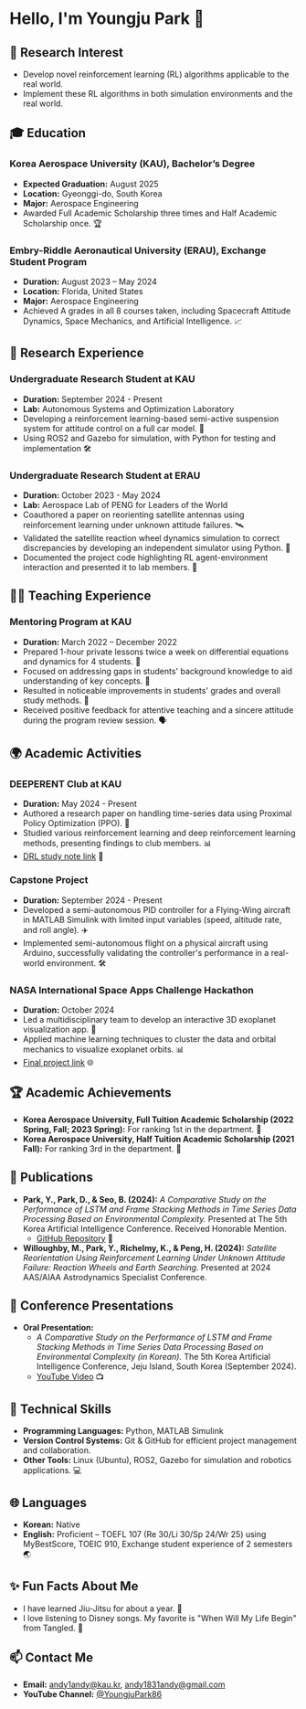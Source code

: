 # Hello, I'm Youngju Park 👋

## 🌱 Research Interest
- Develop novel reinforcement learning (RL) algorithms applicable to the real world.
- Implement these RL algorithms in both simulation environments and the real world. 


## 🎓 Education
### Korea Aerospace University (KAU), Bachelor’s Degree
- **Expected Graduation:** August 2025  
- **Location:** Gyeonggi-do, South Korea  
- **Major:** Aerospace Engineering   
- Awarded Full Academic Scholarship three times and Half Academic Scholarship once. 🏆

### Embry-Riddle Aeronautical University (ERAU), Exchange Student Program
- **Duration:** August 2023 – May 2024  
- **Location:** Florida, United States  
- **Major:** Aerospace Engineering  
- Achieved A grades in all 8 courses taken, including Spacecraft Attitude Dynamics, Space Mechanics, and Artificial Intelligence. 📈

## 🔬 Research Experience
### Undergraduate Research Student at KAU
- **Duration:** September 2024 - Present  
- **Lab:** Autonomous Systems and Optimization Laboratory  
- Developing a reinforcement learning-based semi-active suspension system for attitude control on a full car model. 🚙
- Using ROS2 and Gazebo for simulation, with Python for testing and implementation 🛠️

### Undergraduate Research Student at ERAU
- **Duration:** October 2023 - May 2024  
- **Lab:** Aerospace Lab of PENG for Leaders of the World  
- Coauthored a paper on reorienting satellite antennas using reinforcement learning under unknown attitude failures. 🛰️
- Validated the satellite reaction wheel dynamics simulation to correct discrepancies by developing an independent simulator using Python. 🚀
- Documented the project code highlighting RL agent-environment interaction and presented it to lab members. 📑

## 👨‍🏫 Teaching Experience
### Mentoring Program at KAU
- **Duration:** March 2022 – December 2022  
- Prepared 1-hour private lessons twice a week on differential equations and dynamics for 4 students. 📖  
- Focused on addressing gaps in students' background knowledge to aid understanding of key concepts. 🎯  
- Resulted in noticeable improvements in students' grades and overall study methods. 🌟  
- Received positive feedback for attentive teaching and a sincere attitude during the program review session. 🗣️

## 🌍 Academic Activities
### DEEPERENT Club at KAU
- **Duration:** May 2024 - Present  
- Authored a research paper on handling time-series data using Proximal Policy Optimization (PPO). 📝  
- Studied various reinforcement learning and deep reinforcement learning methods, presenting findings to club members. 📊  
- [DRL study note link](https://drive.google.com/file/d/19ThDffjRKLZuW3ixqgtBNbZNmSMsjd6U/view?usp=sharing) 📑

### Capstone Project
- **Duration:** September 2024 - Present  
- Developed a semi-autonomous PID controller for a Flying-Wing aircraft in MATLAB Simulink with limited input variables (speed, altitude rate, and roll angle).  ✈️  
- Implemented semi-autonomous flight on a physical aircraft using Arduino, successfully validating the controller's performance in a real-world environment. 🛠️

### NASA International Space Apps Challenge Hackathon
- **Duration:** October 2024  
- Led a multidisciplinary team to develop an interactive 3D exoplanet visualization app. 🤖  
- Applied machine learning techniques to cluster the data and orbital mechanics to visualize exoplanet orbits. 📊  
- [Final project link](https://www.spaceappschallenge.org/nasa-space-apps-2024/find-a-team/exofinder/?tab=project) 🌐

## 🏆 Academic Achievements
- **Korea Aerospace University, Full Tuition Academic Scholarship (2022 Spring, Fall; 2023 Spring):** For ranking 1st in the department. 🥇  
- **Korea Aerospace University, Half Tuition Academic Scholarship (2021 Fall):** For ranking 3rd in the department. 🥈

## 📝 Publications
- **Park, Y., Park, D., & Seo, B. (2024):** *A Comparative Study on the Performance of LSTM and Frame Stacking Methods in Time Series Data Processing Based on Environmental Complexity.* Presented at The 5th Korea Artificial Intelligence Conference. Received Honorable Mention.  
  - [GitHub Repository](https://github.com/YJPark0806/LSTMvsFrameStacking) 📝  
- **Willoughby, M., Park, Y., Richelmy, K., & Peng, H. (2024):** *Satellite Reorientation Using Reinforcement Learning Under Unknown Attitude Failure: Reaction Wheels and Earth Searching.* Presented at 2024 AAS/AIAA Astrodynamics Specialist Conference.

## 🎤 Conference Presentations
- **Oral Presentation:**  
  - *A Comparative Study on the Performance of LSTM and Frame Stacking Methods in Time Series Data Processing Based on Environmental Complexity (in Korean).* The 5th Korea Artificial Intelligence Conference, Jeju Island, South Korea (September 2024).  
  - [YouTube Video](https://youtu.be/3wk4ScrPFkM) 📺

## 🔧 Technical Skills
- **Programming Languages:** Python, MATLAB Simulink  
- **Version Control Systems:** Git & GitHub for efficient project management and collaboration.  
- **Other Tools:** Linux (Ubuntu), ROS2, Gazebo for simulation and robotics applications. 💻

## 🌐 Languages
- **Korean:** Native  
- **English:** Proficient – TOEFL 107 (Re 30/Li 30/Sp 24/Wr 25) using MyBestScore, TOEIC 910, Exchange student experience of 2 semesters 🌏

## ✨ Fun Facts About Me
- I have learned Jiu-Jitsu for about a year. 🥋
- I love listening to Disney songs. My favorite is "When Will My Life Begin" from Tangled. 🎵

## 📫 Contact Me
- **Email:** [andy1andy@kau.kr](mailto:andy1andy@kau.kr), [andy1831andy@gmail.com](mailto:andy1831andy@gmail.com)  
- **YouTube Channel:** [@YoungjuPark86](https://www.youtube.com/@YoungjuPark86)  




<!---
YJPark0806/YJPark0806 is a ✨ special ✨ repository because its `README.md` (this file) appears on your GitHub profile.
You can click the Preview link to take a look at your changes.
--->
